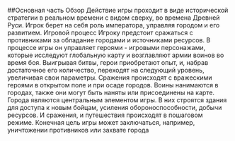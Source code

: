##Основная часть
Обзор
Действие игры проходит в виде исторической стратегии в реальном времени с видом сверху, во времена Древней Руси. Игрок берет на себя роль императора, управляя городом и его развитием.
Игровой процесс
Игроку предстоит сражаться с противниками за обладание городами и источниками ресурсов. В процессе игры он управляет героями - игровыми персонажами, которые исследуют глобальную карту и возглавляют армии воинов во время боя. Выигрывая битвы, герои приобретают опыт, и, набрав достаточное его количество, переходят на следующий уровень, увеличивая свои параметры. Сражения происходят с вражескими героями в открытом поле и при осаде городов. Воины нанимаются в городах, также они могут быть наняты или присоединены на карте. Города являются центральным элементом игры. В них строятся здания для доступа к новым бойцам, усиления обороноспособности, добычи ресурсов.
И сражения, и путешествия происходят в пошаговом режиме.
Конечная цель игры может заключаться, например, уничтожении противников или захвате города
